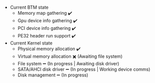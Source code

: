 - Current BTM state
  - Memory map gathering :heavy_check_mark:
  - Gpu device info gathering :heavy_check_mark:
  - PCI device info gathering :heavy_check_mark:
  - PE32 header run support :heavy_check_mark:
- Current Kernel state
  - Physical memory allocation :heavy_check_mark:
  - Virtual memory allocation :heavy_multiplication_x: (Awaiting file system)
  - File system :heavy_minus_sign: (In progress | Awaiting disk driver)
  - SATA/AHCI disk driver :heavy_minus_sign: (In progress | Working device comms)
  - Disk management :heavy_minus_sign: (In progress)
